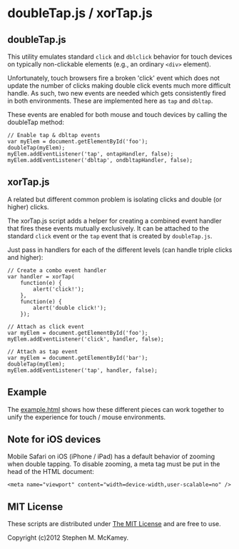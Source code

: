 doubleTap.js / xorTap.js
========================

doubleTap.js
------------

This utility emulates standard `click` and `dblclick` behavior for touch devices
on typically non-clickable elements (e.g., an ordinary `<div>` element).

Unfortunately, touch browsers fire a broken 'click' event which does not update
the number of clicks making double click events much more difficult handle.
As such, two new events are needed which gets consistently fired in both environments.
These are implemented here as `tap` and `dbltap`.

These events are enabled for both mouse and touch devices by calling the doubleTap method:

	// Enable tap & dbltap events
	var myElem = document.getElementById('foo');
	doubleTap(myElem);
	myElem.addEventListener('tap', ontapHandler, false);
	myElem.addEventListener('dbltap', ondbltapHandler, false);

xorTap.js
---------

A related but different common problem is isolating clicks and double (or higher) clicks.

The xorTap.js script adds a helper for creating a combined event handler that fires these
events mutually exclusively. It can be attached to the standard `click` event or the `tap`
event that is created by `doubleTap.js`.

Just pass in handlers for each of the different levels (can handle triple clicks and higher):

	// Create a combo event handler
	var handler = xorTap(
		function(e) {
			alert('click!');
		},
		function(e) {
			alert('double click!');
		});

	// Attach as click event
	var myElem = document.getElementById('foo');
	myElem.addEventListener('click', handler, false);

	// Attach as tap event
	var myElem = document.getElementById('bar');
	doubleTap(myElem);
	myElem.addEventListener('tap', handler, false);

Example
-------

The [example.html](example.html) shows how these different pieces can work together to unify the
experience for touch / mouse environments.

Note for iOS devices
--------------------

Mobile Safari on iOS (iPhone / iPad) has a default behavior of zooming when double tapping.
To disable zooming, a meta tag must be put in the head of the HTML document:

	<meta name="viewport" content="width=device-width,user-scalable=no" />

MIT License
-----------

These scripts are distributed under [The MIT License](LICENSE.txt) and are free to use.

Copyright (c)2012 Stephen M. McKamey.
